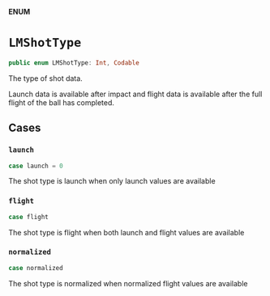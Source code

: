 **ENUM**

# `LMShotType`

```swift
public enum LMShotType: Int, Codable
```

The type of shot data.

Launch data is available after impact and flight data is available after the full flight of the ball has completed.

## Cases
### `launch`

```swift
case launch = 0
```

The shot type is launch when only launch values are available

### `flight`

```swift
case flight
```

The shot type is flight when both launch and flight values are available

### `normalized`

```swift
case normalized
```

The shot type is normalized  when normalized flight values are available
